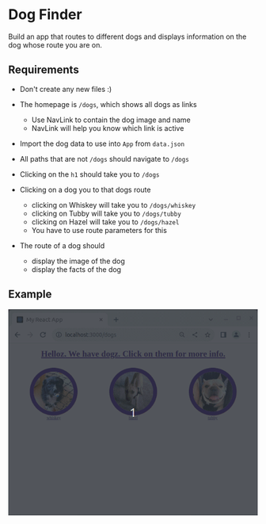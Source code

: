 # Dog Finder

Build an app that routes to different dogs and displays information on the dog whose route you are on.

## Requirements

- Don't create any new files :)

- The homepage is `/dogs`, which shows all dogs as links
    - Use NavLink to contain the dog image and name
    - NavLink will help you know which link is active

- Import the dog data to use into `App` from `data.json`
- All paths that are not `/dogs` should navigate to `/dogs`
- Clicking on the `h1` should take you to `/dogs`

- Clicking on a dog you to that dogs route
    - clicking on Whiskey will take you to `/dogs/whiskey`
    - clicking on Tubby will take you to `/dogs/tubby`
    - clicking on Hazel will take you to `/dogs/hazel`
    - You have to use route parameters for this

- The route of a dog should
    - display the image of the dog
    - display the facts of the dog

## Example

![dog finder app](./dog-finder.gif)